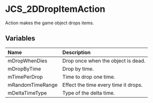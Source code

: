 # JCS_2DDropItemAction

Action makes the game object drops items.

## Variables

| Name             | Description                          |
|:-----------------|:-------------------------------------|
| mDropWhenDies    | Drop once when the object is dead.   |
| mDropByTime      | Drop by time.                        |
| mTimePerDrop     | Time to drop one time.               |
| mRandomTimeRange | Effect the time every time it drops. |
| mDeltaTimeType   | Type of the delta time.              |
